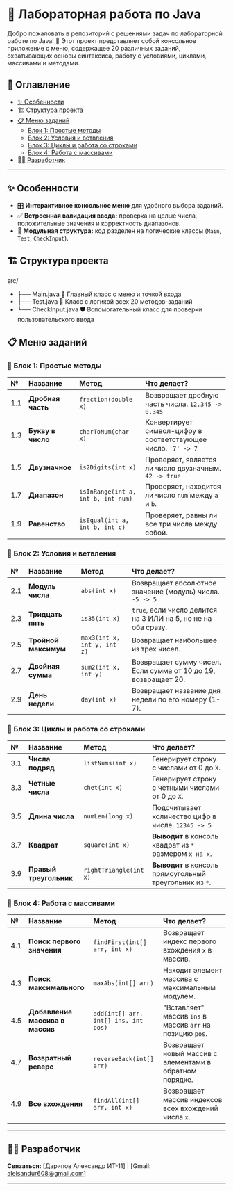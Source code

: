 # 🧪 Лабораторная работа по Java

Добро пожаловать в репозиторий с решениями задач по лабораторной работе по Java! 🌟 Этот проект представляет собой консольное приложение с меню, содержащее 20 различных заданий, охватывающих основы синтаксиса, работу с условиями, циклами, массивами и методами.

## 📖 Оглавление

-   [✨ Особенности](#-особенности)
-   [🏗️ Структура проекта](#️-структура-проекта)
-   [📋 Меню заданий](#-меню-заданий)
    -   [Блок 1: Простые методы](#-блок-1-простые-методы)
    -   [Блок 2: Условия и ветвления](#-блок-2-условия-и-ветвления)
    -   [Блок 3: Циклы и работа со строками](#-блок-3-циклы-и-работа-со-строками)
    -   [Блок 4: Работа с массивами](#-блок-4-работа-с-массивами)
-   [👨‍💻 Разработчик](#-разработчик) 

---

## ✨ Особенности

-   🎛️ **Интерактивное консольное меню** для удобного выбора заданий.
-   ✅ **Встроенная валидация ввода:** проверка на целые числа, положительные значения и корректность диапазонов.
-   🧩 **Модульная структура:** код разделен на логические классы (`Main`, `Test`, `CheckInput`).

## 🏗️ Структура проекта
src/
- ├── Main.java        📌 Главный класс с меню и точкой входа
- ├── Test.java        🧠 Класс с логикой всех 20 методов-заданий
- └── CheckInput.java  🛡️ Вспомогательный класс для проверки пользовательского ввода

## 📋 Меню заданий

### 🧮 Блок 1: Простые методы

| № | Название | Метод | Что делает? |
| :-- | :--- | :--- | :--- |
| 1.1 | **Дробная часть** | `fraction(double x)` | Возвращает дробную часть числа. `12.345 -> 0.345` |
| 1.3 | **Букву в число** | `charToNum(char x)` | Конвертирует символ-цифру в соответствующее число. `'7' -> 7` |
| 1.5 | **Двузначное** | `is2Digits(int x)` | Проверяет, является ли число двузначным. `42 -> true` |
| 1.7 | **Диапазон** | `isInRange(int a, int b, int num)` | Проверяет, находится ли число `num` между `a` и `b`. |
| 1.9 | **Равенство** | `isEqual(int a, int b, int c)` | Проверяет, равны ли все три числа между собой. |

### 🔀 Блок 2: Условия и ветвления

| № | Название | Метод | Что делает? |
| :-- | :--- | :--- | :--- |
| 2.1 | **Модуль числа** | `abs(int x)` | Возвращает абсолютное значение (модуль) числа. `-5 -> 5` |
| 2.3 | **Тридцать пять** | `is35(int x)` | `true`, если число делится на 3 ИЛИ на 5, но не на оба сразу. |
| 2.5 | **Тройной максимум** | `max3(int x, int y, int z)` | Возвращает наибольшее из трех чисел. |
| 2.7 | **Двойная сумма** | `sum2(int x, int y)` | Возвращает сумму чисел. Если сумма от 10 до 19, возвращает 20. |
| 2.9 | **День недели** | `day(int x)` | Возвращает название дня недели по его номеру (1-7). |

### 🔁 Блок 3: Циклы и работа со строками

| № | Название | Метод | Что делает? |
| :-- | :--- | :--- | :--- |
| 3.1 | **Числа подряд** | `listNums(int x)` | Генерирует строку с числами от 0 до `X`. |
| 3.3 | **Четные числа** | `chet(int x)` | Генерирует строку с четными числами от 0 до `X`. |
| 3.5 | **Длина числа** | `numLen(long x)` | Подсчитывает количество цифр в числе. `12345 -> 5` |
| 3.7 | **Квадрат** | `square(int x)` | **Выводит** в консоль квадрат из `*` размером `x на x`. |
| 3.9 | **Правый треугольник** | `rightTriangle(int x)` | **Выводит** в консоль прямоугольный треугольник из `*`. |

### 🧰 Блок 4: Работа с массивами

| № | Название | Метод | Что делает? |
| :-- | :--- | :--- | :--- |
| 4.1 | **Поиск первого значения** | `findFirst(int[] arr, int x)` | Возвращает индекс первого вхождения `x` в массив. |
| 4.3 | **Поиск максимального** | `maxAbs(int[] arr)` | Находит элемент массива с максимальным модулем. |
| 4.5 | **Добавление массива в массив** | `add(int[] arr, int[] ins, int pos)` | "Вставляет" массив `ins` в массив `arr` на позицию `pos`. |
| 4.7 | **Возвратный реверс** | `reverseBack(int[] arr)` | Возвращает новый массив с элементами в обратном порядке. |
| 4.9 | **Все вхождения** | `findAll(int[] arr, int x)` | Возвращает массив индексов всех вхождений числа `x`. |

---

## 👨‍💻 Разработчик

**Связаться:** [Дарипов Александр ИТ-11] | [Gmail: alelsandur608@gmail.com]

---

